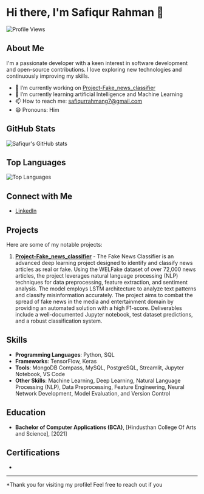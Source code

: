 # Hi there, I'm Safiqur Rahman 👋

![Profile Views](https://komarev.com/ghpvc/?username=safiqurrahmang7&color=green)

## About Me

I'm a passionate developer with a keen interest in software development and open-source contributions. I love exploring new technologies and continuously improving my skills.

- 🔭 I’m currently working on [Project-Fake_news_classifier]([https://github.com/safiqurrahmang7/Project-Fake_news_classifier](https://github.com/safiqurrahmang7/Project-Fake_news_classifier/blob/main/README.md))
- 🌱 I’m currently learning artificial Intelligence and Machine Learning
- 📫 How to reach me: safiqurrahmang7@gmail.com
- 😄 Pronouns: Him

## GitHub Stats

![Safiqur's GitHub stats](https://github-readme-stats.vercel.app/api?username=safiqurrahmang7&show_icons=true&theme=radical)

## Top Languages

![Top Languages](https://github-readme-stats.vercel.app/api/top-langs/?username=safiqurrahmang7&layout=compact&theme=radical)

## Connect with Me

- [LinkedIn](www.linkedin.com/in/safiqurrahmansoftwareengineer)

## Projects

Here are some of my notable projects:

1. **[Project-Fake_news_classifier](https://github.com/safiqurrahmang7/Project-Fake_news_classifier/blob/main/README.md)** - The Fake News Classifier is an advanced deep learning project designed to identify and classify news articles as real or fake. Using the WELFake dataset of over 72,000 news articles, the project leverages natural language processing (NLP) techniques for data preprocessing, feature extraction, and sentiment analysis. The model employs LSTM architecture to analyze text patterns and classify misinformation accurately. The project aims to combat the spread of fake news in the media and entertainment domain by providing an automated solution with a high F1-score. Deliverables include a well-documented Jupyter notebook, test dataset predictions, and a robust classification system.


## Skills

- **Programming Languages**: Python, SQL
- **Frameworks**: TensorFlow, Keras
- **Tools**: MongoDB Compass, MySQL, PostgreSQL, Streamlit, Jupyter Notebook, VS Code
- **Other Skills**: Machine Learning, Deep Learning, Natural Language Processing (NLP), Data Preprocessing, Feature Engineering, Neural Network Development, Model Evaluation, and Version Control

## Education

- **Bachelor of Computer Applications (BCA)**, [Hindusthan College Of Arts and Science], [2021]

## Certifications

- 

---

*Thank you for visiting my profile! Feel free to reach out if you
